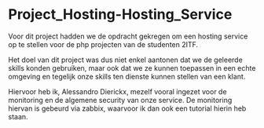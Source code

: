 # Project_Hosting-Hosting_Service

Voor dit project hadden we de opdracht gekregen om een hosting service op te stellen voor de php projecten van de studenten 2ITF.

Het doel van dit project was dus niet enkel aantonen dat we de geleerde skills konden gebruiken, maar ook dat we ze kunnen toepassen in een echte omgeving en tegelijk onze skills ten dienste kunnen stellen van een klant.

Hiervoor heb ik, Alessandro Dierickx, mezelf vooral ingezet voor de monitoring en de algemene security van onze service. De monitoring hiervan is gebeurd via zabbix, waarvoor ik dan ook een tutorial hierin heb staan.
